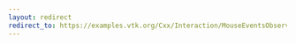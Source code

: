 ```yaml
---
layout: redirect
redirect_to: https://examples.vtk.org/Cxx/Interaction/MouseEventsObserver/
---
```

